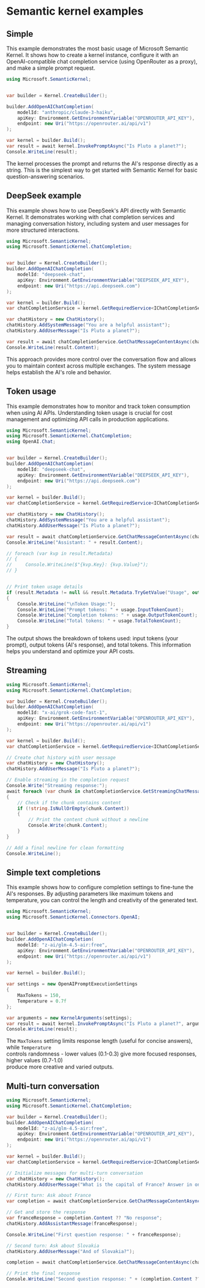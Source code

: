 # Semantic kernel examples


## Simple 

This example demonstrates the most basic usage of Microsoft Semantic Kernel. It shows how to create a kernel instance, configure it with an OpenAI-compatible chat completion service (using OpenRouter as a proxy), and make a simple prompt request.

```c#
using Microsoft.SemanticKernel;


var builder = Kernel.CreateBuilder();

builder.AddOpenAIChatCompletion(
    modelId: "anthropic/claude-3-haiku",
    apiKey: Environment.GetEnvironmentVariable("OPENROUTER_API_KEY"),
    endpoint: new Uri("https://openrouter.ai/api/v1")
);

var kernel = builder.Build();
var result = await kernel.InvokePromptAsync("Is Pluto a planet?");
Console.WriteLine(result);
```

The kernel processes the prompt and returns the AI's response directly as a string. This is the simplest way to get started with Semantic Kernel for basic question-answering scenarios.

## DeepSeek example

This example shows how to use DeepSeek's API directly with Semantic Kernel. It demonstrates working with chat completion services and managing conversation history, including system and user messages for more structured interactions.

```c#
using Microsoft.SemanticKernel;
using Microsoft.SemanticKernel.ChatCompletion;


var builder = Kernel.CreateBuilder();
builder.AddOpenAIChatCompletion(
    modelId: "deepseek-chat",
    apiKey: Environment.GetEnvironmentVariable("DEEPSEEK_API_KEY"),
    endpoint: new Uri("https://api.deepseek.com")
);

var kernel = builder.Build();
var chatCompletionService = kernel.GetRequiredService<IChatCompletionService>();

var chatHistory = new ChatHistory();
chatHistory.AddSystemMessage("You are a helpful assistant");
chatHistory.AddUserMessage("Is Pluto a planet?");

var result = await chatCompletionService.GetChatMessageContentAsync(chatHistory);
Console.WriteLine(result.Content);
```

This approach provides more control over the conversation flow and allows you to maintain context across multiple exchanges. The system message helps establish the AI's role and behavior.

## Token usage

This example demonstrates how to monitor and track token consumption when using AI APIs. Understanding token usage is crucial for cost management and optimizing API calls in production applications.

```c#
using Microsoft.SemanticKernel;
using Microsoft.SemanticKernel.ChatCompletion;
using OpenAI.Chat;


var builder = Kernel.CreateBuilder();
builder.AddOpenAIChatCompletion(
    modelId: "deepseek-chat",
    apiKey: Environment.GetEnvironmentVariable("DEEPSEEK_API_KEY"),
    endpoint: new Uri("https://api.deepseek.com")
);

var kernel = builder.Build();
var chatCompletionService = kernel.GetRequiredService<IChatCompletionService>();

var chatHistory = new ChatHistory();
chatHistory.AddSystemMessage("You are a helpful assistant");
chatHistory.AddUserMessage("Is Pluto a planet?");

var result = await chatCompletionService.GetChatMessageContentAsync(chatHistory);
Console.WriteLine("Assistant: " + result.Content);

// foreach (var kvp in result.Metadata)
// {
//     Console.WriteLine($"{kvp.Key}: {kvp.Value}");
// }


// Print token usage details
if (result.Metadata != null && result.Metadata.TryGetValue("Usage", out var usageObj) && usageObj is ChatTokenUsage usage)
{
    Console.WriteLine("\nToken Usage:");
    Console.WriteLine("Prompt tokens: " + usage.InputTokenCount);
    Console.WriteLine("Completion tokens: " + usage.OutputTokenCount);
    Console.WriteLine("Total tokens: " + usage.TotalTokenCount);
}
```

The output shows the breakdown of tokens used: input tokens (your prompt), output tokens (AI's response), and total tokens. This information helps you understand and optimize your API costs.

## Streaming 

```c#
using Microsoft.SemanticKernel;
using Microsoft.SemanticKernel.ChatCompletion;

var builder = Kernel.CreateBuilder();
builder.AddOpenAIChatCompletion(
    modelId: "x-ai/grok-code-fast-1",
    apiKey: Environment.GetEnvironmentVariable("OPENROUTER_API_KEY"),
    endpoint: new Uri("https://openrouter.ai/api/v1")
);

var kernel = builder.Build();
var chatCompletionService = kernel.GetRequiredService<IChatCompletionService>();

// Create chat history with user message
var chatHistory = new ChatHistory();
chatHistory.AddUserMessage("Is Pluto a planet?");

// Enable streaming in the completion request
Console.Write("Streaming response:");
await foreach (var chunk in chatCompletionService.GetStreamingChatMessageContentsAsync(chatHistory))
{
    // Check if the chunk contains content
    if (!string.IsNullOrEmpty(chunk.Content))
    {
        // Print the content chunk without a newline
        Console.Write(chunk.Content);
    }
}

// Add a final newline for clean formatting
Console.WriteLine();
```


## Simple text completions

This example shows how to configure completion settings to fine-tune the AI's responses. By adjusting parameters like maximum tokens and temperature, you can control the length and creativity of the generated text.

```c#
using Microsoft.SemanticKernel;
using Microsoft.SemanticKernel.Connectors.OpenAI;


var builder = Kernel.CreateBuilder();
builder.AddOpenAIChatCompletion(
    modelId: "z-ai/glm-4.5-air:free",
    apiKey: Environment.GetEnvironmentVariable("OPENROUTER_API_KEY"),
    endpoint: new Uri("https://openrouter.ai/api/v1")
);

var kernel = builder.Build();

var settings = new OpenAIPromptExecutionSettings
{
    MaxTokens = 150,
    Temperature = 0.7f
};

var arguments = new KernelArguments(settings);
var result = await kernel.InvokePromptAsync("Is Pluto a planet?", arguments);
Console.WriteLine(result);
```

The `MaxTokens` setting limits response length (useful for concise answers), while `Temperature`  
controls randomness - lower values (0.1-0.3) give more focused responses, higher values (0.7-1.0)  
produce more creative and varied outputs.

## Multi-turn conversation

```c#
using Microsoft.SemanticKernel;
using Microsoft.SemanticKernel.ChatCompletion;

var builder = Kernel.CreateBuilder();
builder.AddOpenAIChatCompletion(
    modelId: "z-ai/glm-4.5-air:free",
    apiKey: Environment.GetEnvironmentVariable("OPENROUTER_API_KEY"),
    endpoint: new Uri("https://openrouter.ai/api/v1")
);

var kernel = builder.Build();
var chatCompletionService = kernel.GetRequiredService<IChatCompletionService>();

// Initialize messages for multi-turn conversation
var chatHistory = new ChatHistory();
chatHistory.AddUserMessage("What is the capital of France? Answer in one sentence.");

// First turn: Ask about France
var completion = await chatCompletionService.GetChatMessageContentAsync(chatHistory);

// Get and store the response
var franceResponse = completion.Content ?? "No response";
chatHistory.AddAssistantMessage(franceResponse);

Console.WriteLine("First question response: " + franceResponse);

// Second turn: Ask about Slovakia
chatHistory.AddUserMessage("And of Slovakia?");

completion = await chatCompletionService.GetChatMessageContentAsync(chatHistory);

// Print the final response
Console.WriteLine("Second question response: " + (completion.Content ?? "No response"));
```

